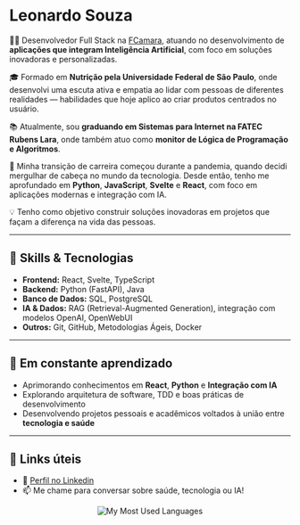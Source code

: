 # Leonardo Souza

👨‍💻 Desenvolvedor Full Stack na [FCamara](https://www.fcamara.com.br/), atuando no desenvolvimento de **aplicações que integram Inteligência Artificial**, com foco em soluções inovadoras e personalizadas.

🎓 Formado em **Nutrição pela Universidade Federal de São Paulo**, onde desenvolvi uma escuta ativa e empatia ao lidar com pessoas de diferentes realidades — habilidades que hoje aplico ao criar produtos centrados no usuário.

📚 Atualmente, sou **graduando em Sistemas para Internet na FATEC Rubens Lara**, onde também atuo como **monitor de Lógica de Programação e Algoritmos**.

🚀 Minha transição de carreira começou durante a pandemia, quando decidi mergulhar de cabeça no mundo da tecnologia. Desde então, tenho me aprofundado em **Python**, **JavaScript**, **Svelte** e **React**, com foco em aplicações modernas e integração com IA.

💡 Tenho como objetivo construir soluções inovadoras em projetos que façam a diferença na vida das pessoas.

---

## 🧠 Skills & Tecnologias

- **Frontend:** React, Svelte, TypeScript
- **Backend:** Python (FastAPI), Java
- **Banco de Dados:** SQL, PostgreSQL
- **IA & Dados:** RAG (Retrieval-Augmented Generation), integração com modelos OpenAI, OpenWebUI
- **Outros:** Git, GitHub, Metodologias Ágeis, Docker

---

## 🌱 Em constante aprendizado

- Aprimorando conhecimentos em **React**, **Python** e **Integração com IA**
- Explorando arquitetura de software, TDD e boas práticas de desenvolvimento
- Desenvolvendo projetos pessoais e acadêmicos voltados à união entre **tecnologia e saúde**

---

## 🧩 Links úteis

- 🔗 [Perfil no Linkedin](https://www.linkedin.com/in/leonardo-sf98/)
- 📫 Me chame para conversar sobre saúde, tecnologia ou IA!

<div align="center">
  
![My Most Used Languages](https://github-readme-stats.vercel.app/api/top-langs/?username=leonardosf98&theme=midnight-purple&show_icons=true&hide_title=true)

</div>
